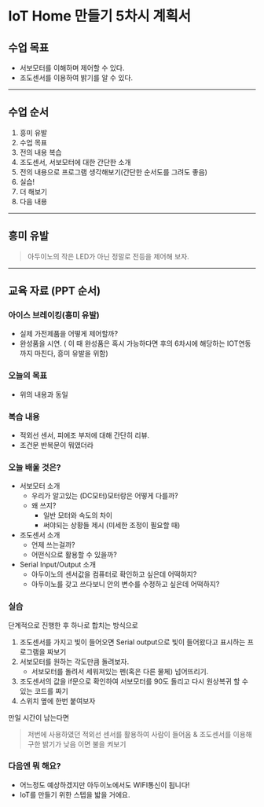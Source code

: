 

# IoT Home 만들기 5차시 계획서

## 수업 목표
* 서보모터를 이해하며 제어할 수 있다. 
* 조도센서를 이용하여 밝기를 알 수 있다.

---

## 수업 순서
1. 흥미 유발
2. 수업 목표
3. 전의 내용 복습
4. 조도센서, 서보모터에 대한 간단한 소개
5. 전의 내용으로 프로그램 생각해보기(간단한 순서도를 그려도 좋음)
6. 실습!
7. 더 해보기
8. 다음 내용

---

## 흥미 유발

>  아두이노의 작은 LED가 아닌 정말로 전등을 제어해 보자.

---

## 교육 자료 (PPT 순서)

### 아이스 브레이킹(흥미 유발)
* 실제 가전제품을 어떻게 제어할까?
* 완성품을 시연. ( 이 때 완성품은 혹시 가능하다면 후의 6차시에 해당하는 IOT연동까지 마친다, 흥미 유발을 위함)

### 오늘의 목표
 * 위의 내용과 동일 
### 복습 내용
* 적외선 센서, 피에조 부저에 대해 간단히 리뷰.
* 조건문 반복문이 뭐였더라

### 오늘 배울 것은?
* 서보모터 소개
	* 우리가 알고있는 (DC모터)모터랑은 어떻게 다를까?
	* 왜 쓰지?
		* 일반 모터와 속도의 차이
		* 써야되는 상황들 제시 (미세한 조정이 필요할 때)
* 조도센서 소개
	* 언제 쓰는걸까?
	* 어떤식으로 활용할 수 있을까?
* Serial Input/Output 소개
	* 아두이노의 센서값을 컴퓨터로 확인하고 싶은데 어떡하지? 
	* 아두이노를 갖고 쓰다보니 안의 변수를 수정하고 싶은데 어떡하지?

### 실습

단계적으로 진행한 후 하나로 합치는 방식으로
1. 조도센서를 가지고 빛이 들어오면 Serial output으로 빛이 들어왔다고 표시하는 프로그램을 짜보기
2. 서보모터를 원하는 각도만큼 돌려보자.
	- 서보모터를 돌려서 세워져있는 펜(혹은 다른 물체) 넘어뜨리기.
3. 조도센서의 값을 if문으로 확인하여 서보모터를 90도 돌리고 다시 원상복귀 할 수 있는 코드를 짜기
4. 스위치 옆에 한번 붙여보자

만일 시간이 남는다면

> 저번에 사용하였던 적외선 센서를 활용하여 사람이 들어옴 & 조도센서를 이용해 구한 밝기가 낮음 이면 불을 켜보기


### 다음엔 뭐 해요?
* 어느정도 예상하겠지만 아두이노에서도 WIFI통신이 됩니다!
* IoT를 만들기 위한 스텝을 밟을 거에요.

